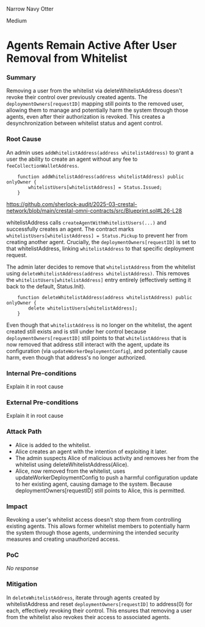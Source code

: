 Narrow Navy Otter

Medium

# Agents Remain Active After User Removal from Whitelist

### Summary


Removing a user from the whitelist via deleteWhitelistAddress doesn't revoke their control over previously created agents. The `deploymentOwners[requestID]` mapping still points to the removed user, allowing them to manage and potentially harm the system through those agents, even after their authorization is revoked. This creates a desynchronization between whitelist status and agent control.


### Root Cause




An admin uses `addWhitelistAddress(address whitelistAddress)` to grant a user the ability to create an agent without any fee to `feeCollectionWalletAddress`. 

```solidity
    function addWhitelistAddress(address whitelistAddress) public onlyOwner {
        whitelistUsers[whitelistAddress] = Status.Issued;
    }
```
https://github.com/sherlock-audit/2025-03-crestal-network/blob/main/crestal-omni-contracts/src/Blueprint.sol#L26-L28

whitelistAddress calls `createAgentWithWhitelistUsers(...)` and successfully creates an agent. The contract marks `whitelistUsers[whitelistAddress] = Status.Pickup` to prevent her from creating another agent. Crucially, the `deploymentOwners[requestID]` is set to that whitelistAddress, linking `whitelistAddress` to that specific deployment request.


The admin later decides to remove that `whitelistAddress` from the whitelist using `deleteWhitelistAddress(address whitelistAddress)`. This removes the `whitelistUsers[whitelistAddress]` entry entirely (effectively setting it back to the default, Status.Init).

```solidity
    function deleteWhitelistAddress(address whitelistAddress) public onlyOwner {
        delete whitelistUsers[whitelistAddress];
    }
```


Even though that `whitelistAddress` is no longer on the whitelist, the agent created still exists and is still under her control because `deploymentOwners[requestID]` still points to that `whitelistAddress` that is now removed that address still interact with the agent, update its configuration (via `updateWorkerDeploymentConfig`), and potentially cause harm, even though that address's no longer authorized.


### Internal Pre-conditions

Explain it in root cause

### External Pre-conditions

Explain it in root cause

### Attack Path


- Alice is added to the whitelist.
- Alice creates an agent with the intention of exploiting it later.
- The admin suspects Alice of malicious activity and removes her from the whitelist using deleteWhitelistAddress(Alice).
- Alice, now removed from the whitelist, uses updateWorkerDeploymentConfig to push a harmful configuration update to her existing agent, causing damage to the system. Because deploymentOwners[requestID] still points to Alice, this is permitted.


### Impact

Revoking a user's whitelist access doesn't stop them from controlling existing agents. This allows former whitelist members to potentially harm the system through those agents, undermining the intended security measures and creating unauthorized access.



### PoC

_No response_

### Mitigation

In `deleteWhitelistAddress`, iterate through agents created by whitelistAddress and reset `deploymentOwners[requestID]` to address(0) for each, effectively revoking their control. This ensures that removing a user from the whitelist also revokes their access to associated agents.

